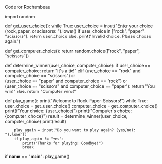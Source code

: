 Code for Rochambeau 




import random

def get_user_choice():
    while True:
        user_choice = input("Enter your choice (rock, paper, or scissors): ").lower()
        if user_choice in ["rock", "paper", "scissors"]:
            return user_choice
        else:
            print("Invalid choice. Please choose again.")

def get_computer_choice():
    return random.choice(["rock", "paper", "scissors"])

def determine_winner(user_choice, computer_choice):
    if user_choice == computer_choice:
        return "It's a tie!"
    elif (user_choice == "rock" and computer_choice == "scissors") or \
         (user_choice == "paper" and computer_choice == "rock") or \
         (user_choice == "scissors" and computer_choice == "paper"):
        return "You win!"
    else:
        return "Computer wins!"

def play_game():
    print("Welcome to Rock-Paper-Scissors!")
    while True:
        user_choice = get_user_choice()
        computer_choice = get_computer_choice()
        print(f"Your choice: {user_choice}")
        print(f"Computer's choice: {computer_choice}")
        result = determine_winner(user_choice, computer_choice)
        print(result)

        play_again = input("Do you want to play again? (yes/no): ").lower()
        if play_again != "yes":
            print("Thanks for playing! Goodbye!")
            break

if __name__ == "__main__":
    play_game()
